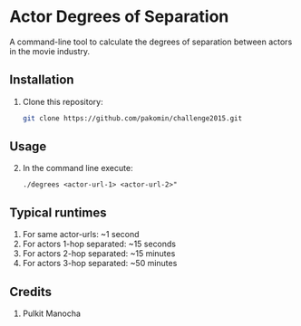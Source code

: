 # Actor Degrees of Separation

A command-line tool to calculate the degrees of separation between actors in the movie industry.

## Installation
1. Clone this repository:
   ```bash
   git clone https://github.com/pakomin/challenge2015.git 
   
## Usage
2. In the command line execute:
   ```commandline
   ./degrees <actor-url-1> <actor-url-2>"

## Typical runtimes
1. For same actor-urls: ~1 second
2. For actors 1-hop separated: ~15 seconds
3. For actors 2-hop separated: ~15 minutes
4. For actors 3-hop separated: ~50 minutes

## Credits
1. Pulkit Manocha